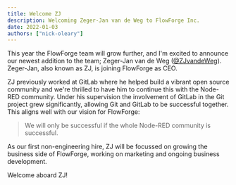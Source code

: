 ```yaml
---
title: Welcome ZJ
description: Welcoming Zeger-Jan van de Weg to FlowForge Inc.
date: 2022-01-03
authors: ["nick-oleary"]
---
```


This year the FlowForge team will grow further, and I'm excited to announce our
newest addition to the team; Zeger-Jan van de Weg ([@ZJvandeWeg](https://twitter.com/JvandeWeg)).
Zeger-Jan, also known as ZJ, is joining FlowForge as CEO.

<!--more-->

ZJ previously worked at GitLab where he helped build a vibrant open source
community and we're thrilled to have him to continue this with the Node-RED
community. Under his supervision the involvement of GitLab in the Git project
grew significantly, allowing Git and GitLab to be successful together. This aligns
well with our vision for FlowForge:

> We will only be successful if the whole Node-RED community is successful.

As our first non-engineering hire, ZJ will be focussed on growing the business side
of FlowForge, working on marketing and ongoing business development.

Welcome aboard ZJ!
